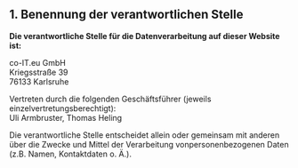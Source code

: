 ## 1. Benennung der verantwortlichen Stelle
**Die verantwortliche Stelle für die Datenverarbeitung auf dieser Website ist:**

co-IT.eu GmbH \
Kriegsstraße 39 \
76133 Karlsruhe 


Vertreten durch die folgenden Geschäftsführer (jeweils einzelvertretungsberechtigt): \
Uli Armbruster, Thomas Heling

Die verantwortliche Stelle entscheidet allein oder gemeinsam mit anderen über die Zwecke und Mittel der Verarbeitung vonpersonenbezogenen Daten (z.B. Namen, Kontaktdaten o. Ä.).
